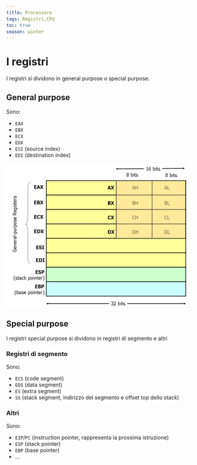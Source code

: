 ```yaml
---
title: Processore
tags: Registri,CPU
toc: true
season: winter
---
```


# I registri
I registri si dividono in general purpose o special purpose.

## General purpose
Sono:

- `EAX`
- `EBX`
- `ECX`
- `EDX`
- `ESI` (source index)
- `EDI` (destination index)

![registri-20210102121903](../../assets/img/tps/registri-20210102121903.png)

## Special purpose
I registri special purpose si dividono in registri di segmento e altri

### Registri di segmento
Sono:

- `ECS` (code segment)
- `EDS` (data segment)
- `ES`  (extra segment)
- `SS`  (stack segment, indirizzo del segmento e offset top dello stack)

### Altri
Sono:

- `EIP`/`PC` (instruction pointer, rappresenta la prossima istruzione)
- `ESP` (stack pointer)
- `EBP` (base pointer)
- ...